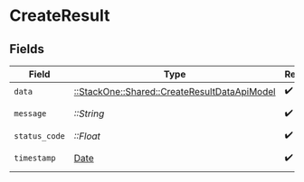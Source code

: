 # CreateResult


## Fields

| Field                                                                                           | Type                                                                                            | Required                                                                                        | Description                                                                                     | Example                                                                                         |
| ----------------------------------------------------------------------------------------------- | ----------------------------------------------------------------------------------------------- | ----------------------------------------------------------------------------------------------- | ----------------------------------------------------------------------------------------------- | ----------------------------------------------------------------------------------------------- |
| `data`                                                                                          | [::StackOne::Shared::CreateResultDataApiModel](../../models/shared/createresultdataapimodel.md) | :heavy_check_mark:                                                                              | N/A                                                                                             |                                                                                                 |
| `message`                                                                                       | *::String*                                                                                      | :heavy_check_mark:                                                                              | N/A                                                                                             | Record created successfully.                                                                    |
| `status_code`                                                                                   | *::Float*                                                                                       | :heavy_check_mark:                                                                              | N/A                                                                                             | 201                                                                                             |
| `timestamp`                                                                                     | [Date](https://ruby-doc.org/stdlib-2.6.1/libdoc/date/rdoc/Date.html)                            | :heavy_check_mark:                                                                              | N/A                                                                                             | 2021-01-01T01:01:01.000Z                                                                        |